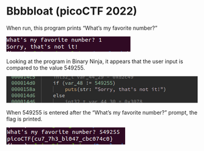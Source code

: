 # Bbbbloat (picoCTF 2022)

When run, this program prints “What’s my favorite number?”

![](/ctf_screenshots/bloat_1.png)
 
Looking at the program in Binary Ninja, it appears that the user input is compared to the value 549255.

![](/ctf_screenshots/bloat_2.png)
 
When 549255 is entered after the “What’s my favorite number?” prompt, the flag is printed.

![](/ctf_screenshots/bloat_3.png)
